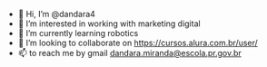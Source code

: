 - 👋 Hi, I’m @dandara4
- 👀 I’m interested in working with marketing digital
- 🌱 I’m currently learning robotics
- 💞️ I’m looking to collaborate on https://cursos.alura.com.br/user/
- 📫 to reach me by gmail dandara.miranda@escola.pr.gov.br

<!---
dandara4/dandara4 is a ✨ special ✨ repository because its `README.md` (this file) appears on your GitHub profile.
You can click the Preview link to take a look at your changes.
--->
